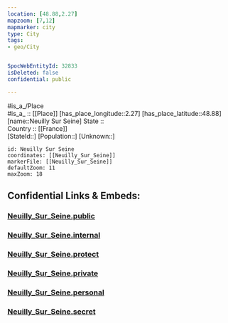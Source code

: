 ```yaml
---
location: [48.88,2.27] 
mapzoom: [7,12] 
mapmarker: city 
type: City
tags:
- geo/City


SpocWebEntityId: 32833
isDeleted: false
confidential: public

---
```

#is_a_/Place  
#is_a_ :: [[Place]] 
[has_place_longitude::2.27] 
[has_place_latitude::48.88] 
[name::Neuilly Sur Seine] 
State ::  
Country :: [[France]]  
[StateId::] 
[Population::] 
[Unknown::] 


```leaflet
id: Neuilly Sur Seine
coordinates: [[Neuilly_Sur_Seine]] 
markerFile: [[Neuilly_Sur_Seine]] 
defaultZoom: 11 
maxZoom: 18
```


## Confidential Links & Embeds: 

### [Neuilly_Sur_Seine.public](/_public/\Earth\Continent\Europe\Europe~West\France\regions~France\Île-de-France\departments~Île-de-France\Hauts-de-Seine\communes~Hauts-de-Seine\Nanterre\cities~NanterreNeuilly_Sur_Seine.public.md) 

### [Neuilly_Sur_Seine.internal](/_internal/\Earth\Continent\Europe\Europe~West\France\regions~France\Île-de-France\departments~Île-de-France\Hauts-de-Seine\communes~Hauts-de-Seine\Nanterre\cities~NanterreNeuilly_Sur_Seine.internal.md) 

### [Neuilly_Sur_Seine.protect](/_protect/\Earth\Continent\Europe\Europe~West\France\regions~France\Île-de-France\departments~Île-de-France\Hauts-de-Seine\communes~Hauts-de-Seine\Nanterre\cities~NanterreNeuilly_Sur_Seine.protect.md) 

### [Neuilly_Sur_Seine.private](/_private/\Earth\Continent\Europe\Europe~West\France\regions~France\Île-de-France\departments~Île-de-France\Hauts-de-Seine\communes~Hauts-de-Seine\Nanterre\cities~NanterreNeuilly_Sur_Seine.private.md) 

### [Neuilly_Sur_Seine.personal](/_personal/\Earth\Continent\Europe\Europe~West\France\regions~France\Île-de-France\departments~Île-de-France\Hauts-de-Seine\communes~Hauts-de-Seine\Nanterre\cities~NanterreNeuilly_Sur_Seine.personal.md) 

### [Neuilly_Sur_Seine.secret](/_secret/\Earth\Continent\Europe\Europe~West\France\regions~France\Île-de-France\departments~Île-de-France\Hauts-de-Seine\communes~Hauts-de-Seine\Nanterre\cities~NanterreNeuilly_Sur_Seine.secret.md)

